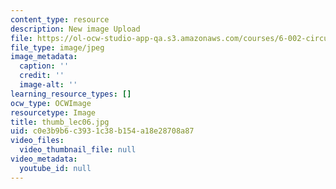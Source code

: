 ```yaml
---
content_type: resource
description: New image Upload
file: https://ol-ocw-studio-app-qa.s3.amazonaws.com/courses/6-002-circuits-and-electronics-spring-2007/c0e3b9b6c3931c38b154a18e28708a87_thumb_lec06.jpg
file_type: image/jpeg
image_metadata:
  caption: ''
  credit: ''
  image-alt: ''
learning_resource_types: []
ocw_type: OCWImage
resourcetype: Image
title: thumb_lec06.jpg
uid: c0e3b9b6-c393-1c38-b154-a18e28708a87
video_files:
  video_thumbnail_file: null
video_metadata:
  youtube_id: null
---
```

